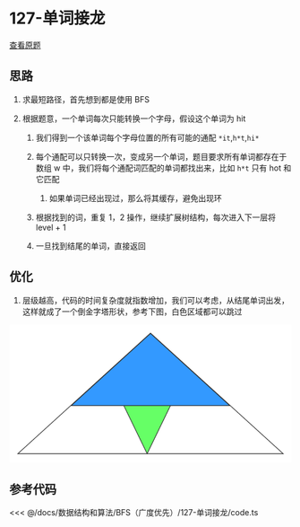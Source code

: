 # 127-单词接龙

[查看原题](https://leetcode-cn.com/problems/word-ladder/)

## 思路

1. 求最短路径，首先想到都是使用 BFS

2. 根据题意，一个单词每次只能转换一个字母，假设这个单词为 hit
   1. 我们得到一个该单词每个字母位置的所有可能的通配 `*it`,`h*t`,`hi*`
   2. 每个通配可以只转换一次，变成另一个单词，题目要求所有单词都存在于数组 w 中，我们将每个通配词匹配的单词都找出来，比如 `h*t` 只有 hot 和它匹配
      1. 如果单词已经出现过，那么将其缓存，避免出现环

   3. 根据找到的词，重复 1，2 操作，继续扩展树结构，每次进入下一层将 level + 1

   4. 一旦找到结尾的单词，直接返回

<Visual relative="./visual/index.html" height="500" />

## 优化

1. 层级越高，代码的时间复杂度就指数增加，我们可以考虑，从结尾单词出发，这样就成了一个倒金字塔形状，参考下图，白色区域都可以跳过

![单词接龙-优化](./assets/yh.png)

## 参考代码

<<< @/docs/数据结构和算法/BFS（广度优先）/127-单词接龙/code.ts


